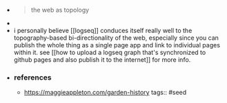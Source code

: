 - > the web as topology
-
- i personally believe [[logseq]] conduces itself really well to the topography-based bi-directionality of the web, especially since you can publish the whole thing as a single page app and link to individual pages within it. see [[how to upload a logseq graph that's synchronized to github pages and also publish it to the internet]] for more info.
- ### references
	- https://maggieappleton.com/garden-history
tags:: #seed
